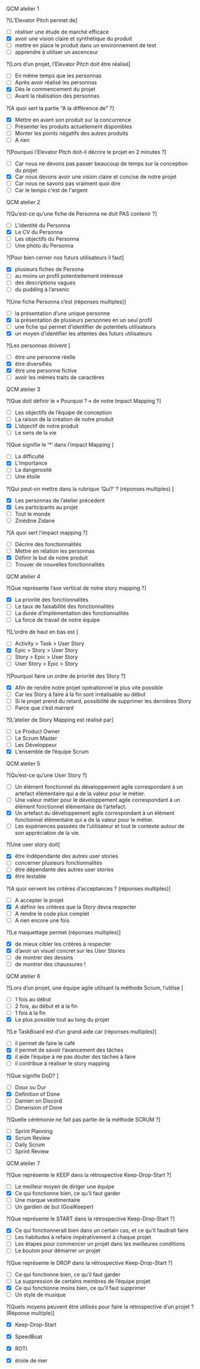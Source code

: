 
QCM atelier 1

?[L’Elevator Pitch permet de]
-[ ] réaliser une étude de marché efficace
-[X] avoir une vision claire et synthétique du produit
-[ ] mettre en place le produit dans un environnement de test
-[ ] apprendre à utiliser un ascenceur

?[Lors d’un projet, l’Elevator Pitch doit être réalisé]
-[ ] En même temps que les personnas 
-[ ] Après avoir réalisé les personnas
-[X] Dès le commencement du projet
-[ ] Avant la réalisation des personnas

?[A quoi sert la partie “A la différence de” ?]
-[X] Mettre en avant son produit sur la concurrence
-[ ] Présenter les produits actuellement disponibles
-[ ] Monter les points négatifs des autres produits
-[ ] A rien

?[Pourquoi l'Elevator Pitch doit-il décrire le projet en 2 minutes ?]
-[ ] Car nous ne devons pas passer beaucoup de temps sur la conception du projet
-[X] Car nous devons avoir une vision claire et concise de notre projet
-[ ] Car nous ne savons pas vraiment quoi dire
-[ ] Car le temps c'est de l'argent

QCM atelier 2

?[Qu’est-ce qu’une fiche de Personna ne doit PAS contenir ?]
-[ ] L’identité du Personna 
-[X] Le CV du Personna
-[ ] Les objectifs du Personna 
-[ ] Une photo du Personna

?[Pour bien cerner nos futurs utilisateurs il faut]
-[X] plusieurs fiches de Persona
-[ ] au moins un profil potentiellement intéressé
-[ ] des descriptions vagues
-[ ] du pudding à l’arsenic

?[Une fiche Personna c’est (réponses multiples)]
-[ ] la présentation d’une unique personne
-[X] la présentation de plusieurs personnes en un seul profil
-[ ] une fiche qui permet d’identifier de potentiels utilisateurs
-[X] un moyen d’identifier les attentes des futurs utilisateurs

?[Les personnas doivent ]
-[ ] être une personne réelle
-[X] être diversifiés
-[X] être une personne fictive
-[ ] avoir les mêmes traits de caractères

QCM atelier 3

?[Que doit définir le « Pourquoi ? » de notre Impact Mapping ?]
-[ ] Les objectifs de l’équipe de conception
-[ ] La raison de la création de notre produit
-[X] L’objectif de notre produit
-[ ] Le sens de la vie

?[Que signifie le ‘*’ dans l’impact Mapping ]
-[ ] La difficulté
-[X] L’importance
-[ ] La dangerosité
-[ ] Une étoile

?[Qui peut-on mettre dans la rubrique ‘Qui?’ ? (réponses multiples) ]
-[X] Les personnas de l’atelier précédent
-[X] Les participants au projet
-[ ] Tout le monde  
-[ ] Zinédine Zidane

?[A quoi sert l’impact mapping ?]
-[ ] Décrire des fonctionnalités
-[ ] Mettre en relation les personnas
-[X] Définir le but de notre produit
-[ ] Trouver de nouvelles fonctionnalités

QCM atelier 4

?[Que représente l’axe vertical de notre story mapping ?]
-[X] La priorité des fonctionnalités 
-[ ] Le taux de faisabilité des fonctionnalités
-[ ] La durée d’implémentation des fonctionnalités
-[ ] La force de travail de notre équipe

?[L’ordre de haut en bas est ]
-[ ] Activity > Task > User Story
-[X] Epic > Story > User Story
-[ ] Story > Epic > User Story
-[ ] User Story > Epic > Story

?[Pourquoi faire un ordre de priorité des Story ?]
-[X] Afin de rendre notre projet opérationnel le plus vite possible 
-[ ] Car les Story à faire à la fin sont irréalisable au début
-[ ] Si le projet prend du retard, possibilité de supprimer les dernières Story
-[ ] Parce que c’est marrant

?[L’atelier de Story Mapping est réalisé par]
-[ ] Le Product Owner
-[ ] Le Scrum Master
-[ ] Les Développeur
-[X] L’ensemble de l’équipe Scrum

QCM atelier 5

?[Qu’est-ce qu’une User Story ?]
-[ ] Un élément fonctionnel du développement agile correspondant à un artefact élémentaire qui a de la valeur pour le métier.
-[ ] Une valeur métier pour le développement agile correspondant à un élément fonctionnel élémentaire de l’artefact.
-[X] Un artefact du développement agile correspondant à un élément fonctionnel élémentaire qui a de la valeur pour le métier.
-[ ] Les expériences passées de l’utilisateur et tout le contexte autour de son appréciation de la vie. 

?[Une user story doit]
-[X] être Indépendante des autres user stories
-[ ] concerner plusieurs fonctionnalités
-[ ] être dépendante des autres user stories
-[X] être testable

?[A quoi servent les critères d’acceptances ? (réponses multiples)]
-[ ] A accepter le projet
-[X] A définir les critères que la Story devra respecter
-[ ] A rendre le code plus complet
-[ ] A rien encore une fois 

?[Le maquettage permet (réponses multiples)]
-[X] de mieux cibler les critères à respecter
-[X] d’avoir un visuel concret sur les User Stories
-[ ] de montrer des dessins
-[ ] de montrer des chaussures !

QCM atelier 6

?[Lors d’un projet, une équipe agile utilisant la méthode Scrum, l’utilise ]
-[ ] 1 fois au début
-[ ] 2 fois, au début et à la fin
-[ ] 1 fois à la fin
-[X] Le plus possible tout au long du projet

?[Le TaskBoard est d’un grand aide car (réponses multiples)]
-[ ] il permet de faire le café
-[X] il permet de savoir l’avancement des tâches
-[X] il aide l’équipe à ne pas douter des tâches à faire
-[ ] il contribue à réaliser le story mapping 

?[Que signifie DoD? ]
-[ ] Doux ou Dur
-[X] Definition of Done
-[ ] Damien on Discord
-[ ] Dimension of Done

?[Quelle cérémonie ne fait pas partie de la méthode SCRUM ?]
-[ ] Sprint Planning 
-[X] Scrum Review
-[ ] Daily Scrum 
-[ ] Sprint Review 

QCM atelier 7

?[Que représente le KEEP dans la rétrospective Keep-Drop-Start ?]
-[ ] Le meilleur moyen de diriger une équipe 
-[X] Ce qui fonctionne bien, ce qu’il faut garder
-[ ] Une marque vestimentaire
-[ ] Un gardien de but (GoalKeeper)

?[Que représente le START dans la rétrospective Keep-Drop-Start ?]
-[X] Ce qui fonctionnerait bien dans un certain cas, et ce qu’il faudrait faire
-[ ] Les habitudes à refaire impérativement à chaque projet
-[ ] Les étapes pour commencer un projet dans les meilleures conditions
-[ ] Le bouton pour démarrer un projet

?[Que représente le DROP dans la rétrospective Keep-Drop-Start ?]
-[ ] Ce qui fonctionne bien, ce qu’il faut garder
-[ ] La suppression de certains membres de l’équipe projet
-[X] Ce qui fonctionne moins bien, ce qu’il faut supprimer
-[ ] Un style de musique

?[Quels moyens peuvent être utilisés pour faire la rétrospective d’un projet ? (Réponse multiple)]
-[X] Keep-Drop-Start
-[X] SpeedBoat
-[X] ROTI
-[X] étoile de mer






